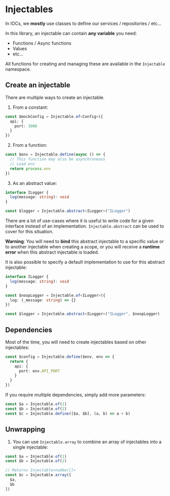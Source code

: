 # Injectables

In IOCs, we **mostly** use classes to define our services / repositories / etc...

In this library, an injectable can contain **any variable** you need:

- Functions / Async functions
- Values
- etc...

All functions for creating and managing these are available in the `Injectable` namespace.

## Create an injectable

There are multiple ways to create an injectable.

1. From a constant:

```ts
const $mockConfig = Injectable.of<Config>({
  api: {
    port: 3000
  }
})
```

2. From a function:

```ts
const $env = Injectable.define(async () => {
  // This function may also be asynchroneous
  // Load env
  return process.env
})
```

3. As an abstract value:

```ts
interface ILogger {
  log(message: string): void
}

const $logger = Injectable.abstract<ILogger>("ILogger")
```

There are a lot of use-cases where it is useful to write code for a given interface instead of an implementation. `Injectable.abstract` can be used to cover for this situation.

**Warning**: You will need to **bind** this abstract injectable to a specific value or to another injectable when creating a scope, or you will receive a **runtime error** when this abstract injectable is loaded.

It is also possible to specify a default implementation to use for this abstract injectable:

```ts
interface ILogger {
  log(message: string): void
}

const $noopLogger = Injectable.of<ILogger>({
  log: (_message: string) => {}
})

const $logger = Injectable.abstract<ILogger>("ILogger", $noopLogger)
```

## Dependencies

Most of the time, you will need to create injectables based on other injectables:

```ts
const $config = Injectable.define($env, env => {
  return {
    api: {
      port: env.API_PORT
    }
  }
})
```

If you require multiple dependencies, simply add more parameters:

```ts
const $a = Injectable.of(1)
const $b = Injectable.of(2)
const $c = Injectable.define([$a, $b], (a, b) => a + b)
```

## Unwrapping

1. You can use `Injectable.array` to combine an array of injectables into a single injectable:

```ts
const $a = Injectable.of(1)
const $b = Injectable.of(2)

// Returns Injectable<number[]>
const $c = Injectable.array([
  $a,
  $b
])
```
